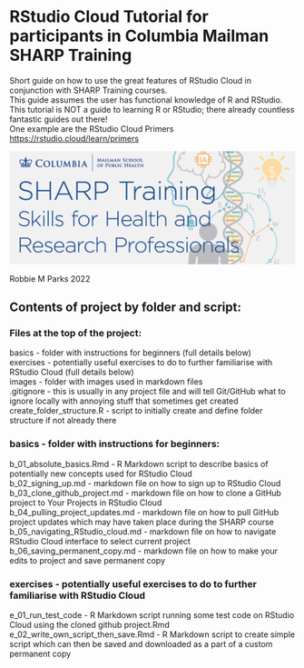 # RStudio Cloud Tutorial for participants in Columbia Mailman SHARP Training

Short guide on how to use the great features of RStudio Cloud in conjunction with SHARP Training courses.\
This guide assumes the user has functional knowledge of R and RStudio.\
This tutorial is NOT a guide to learning R or RStudio; there already countless fantastic guides out there!\
One example are the RStudio Cloud Primers https://rstudio.cloud/learn/primers

![image](images/banner.png)

Robbie M Parks 2022

## Contents of project by folder and script:

### Files at the top of the project:

basics                              - folder with instructions for beginners (full details below)\
exercises                           - potentially useful exercises to do to further familiarise with RStudio Cloud (full details below)\
images                           - folder with images used in markdown files\
.gitignore                          - this is usually in any project file and will tell Git/GitHub what to ignore locally with annoying stuff that sometimes get created\
create_folder_structure.R           - script to initially create and define folder structure if not already there

### basics                          - folder with instructions for beginners:

b_01_absolute_basics.Rmd            - R Markdown script to describe basics of potentially new concepts used for RStudio Cloud\
b_02_signing_up.md                  - markdown file on how to sign up to RStudio Cloud\
b_03_clone_github_project.md        - markdown file on how to clone a GitHub project to Your Projects in RStudio Cloud\
b_04_pulling_project_updates.md     - markdown file on how to pull GitHub project updates which may have taken place during the SHARP course\
b_05_navigating_RStudio_cloud.md    - markdown file on how to navigate RStudio Cloud interface to select current project\
b_06_saving_permanent_copy.md       - markdown file on how to make your edits to project and save permanent copy

### exercises                       - potentially useful exercises to do to further familiarise with RStudio Cloud

e_01_run_test_code                  -  R Markdown script running some test code on RStudio Cloud using the cloned github project.Rmd\
e_02_write_own_script_then_save.Rmd -  R Markdown script to create simple script which can then be saved and downloaded as a part of a custom permanent copy
